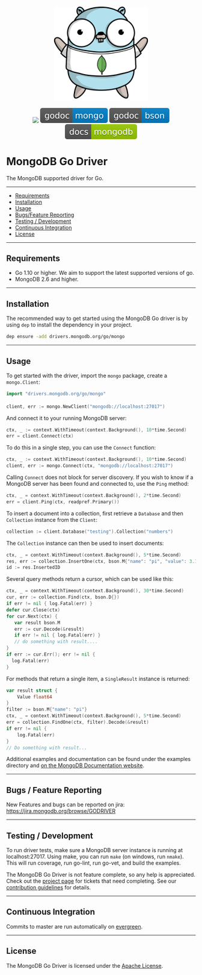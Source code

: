 <p align="center"><img src="etc/assets/mongo-gopher.png" width="250"></p>
<p align="center">
  <a href="https://goreportcard.com/report/drivers.mongodb.org/go"><img src="https://goreportcard.com/badge/drivers.mongodb.org/go"></a>
  <a href="https://godoc.org/drivers.mongodb.org/go/mongo"><img src="etc/assets/godoc-mongo-blue.svg" alt="GoDoc"></a>
  <a href="https://godoc.org/drivers.mongodb.org/go/bson"><img src="etc/assets/godoc-bson-blue.svg" alt="GoDoc"></a>
  <a href="https://docs.mongodb.com/ecosystem/drivers/go/"><img src="etc/assets/docs-mongodb-green.svg"></a>
</p>

# MongoDB Go Driver

The MongoDB supported driver for Go.

-------------------------
- [Requirements](#requirements)
- [Installation](#installation)
- [Usage](#usage)
- [Bugs/Feature Reporting](#bugs-feature-reporting)
- [Testing / Development](#testing--development)
- [Continuous Integration](#continuous-integration)
- [License](#license)

-------------------------
## Requirements

- Go 1.10 or higher. We aim to support the latest supported versions of go.
- MongoDB 2.6 and higher.

-------------------------
## Installation

The recommended way to get started using the MongoDB Go driver is by using `dep` to install the dependency in your project.

```bash
dep ensure -add drivers.mongodb.org/go/mongo
```

-------------------------
## Usage

To get started with the driver, import the `mongo` package, create a `mongo.Client`:

```go
import "drivers.mongodb.org/go/mongo"

client, err := mongo.NewClient("mongodb://localhost:27017")
```

And connect it to your running MongoDB server:

```go
ctx, _ := context.WithTimeout(context.Background(), 10*time.Second)
err = client.Connect(ctx)
```

To do this in a single step, you can use the `Connect` function:

```go
ctx, _ := context.WithTimeout(context.Background(), 10*time.Second)
client, err := mongo.Connect(ctx, "mongodb://localhost:27017")
```

Calling `Connect` does not block for server discovery. If you wish to know if a MongoDB server has been found and connected to,
use the `Ping` method:

```go
ctx, _ = context.WithTimeout(context.Background(), 2*time.Second)
err = client.Ping(ctx, readpref.Primary())
```

To insert a document into a collection, first retrieve a `Database` and then `Collection` instance from the `Client`:

```go
collection := client.Database("testing").Collection("numbers")
```

The `Collection` instance can then be used to insert documents:

```go
ctx, _ = context.WithTimeout(context.Background(), 5*time.Second)
res, err := collection.InsertOne(ctx, bson.M{"name": "pi", "value": 3.14159})
id := res.InsertedID
```

Several query methods return a cursor, which can be used like this:

```go
ctx, _ = context.WithTimeout(context.Background(), 30*time.Second)
cur, err := collection.Find(ctx, bson.D{})
if err != nil { log.Fatal(err) }
defer cur.Close(ctx)
for cur.Next(ctx) {
   var result bson.M
   err := cur.Decode(&result)
   if err != nil { log.Fatal(err) }
   // do something with result....
}
if err := cur.Err(); err != nil {
  log.Fatal(err)
}
```

For methods that return a single item, a `SingleResult` instance is returned:

```go
var result struct {
    Value float64
}
filter := bson.M{"name": "pi"}
ctx, _ = context.WithTimeout(context.Background(), 5*time.Second)
err = collection.FindOne(ctx, filter).Decode(&result)
if err != nil {
    log.Fatal(err)
}
// Do something with result...
```

Additional examples and documentation can be found under the examples directory and [on the MongoDB Documentation website](https://docs.mongodb.com/ecosystem/drivers/go/).

-------------------------
## Bugs / Feature Reporting

New Features and bugs can be reported on jira: https://jira.mongodb.org/browse/GODRIVER

-------------------------
## Testing / Development

To run driver tests, make sure a MongoDB server instance is running at localhost:27017. Using make, you can run `make` (on windows, run `nmake`).
This will run coverage, run go-lint, run go-vet, and build the examples.

The MongoDB Go Driver is not feature complete, so any help is appreciated. Check out the [project page](https://jira.mongodb.org/browse/GODRIVER)
for tickets that need completing. See our [contribution guidelines](CONTRIBUTING.md) for details.

-------------------------
## Continuous Integration

Commits to master are run automatically on [evergreen](https://evergreen.mongodb.com/waterfall/mongo-go-driver).

-------------------------
## License

The MongoDB Go Driver is licensed under the [Apache License](LICENSE).
